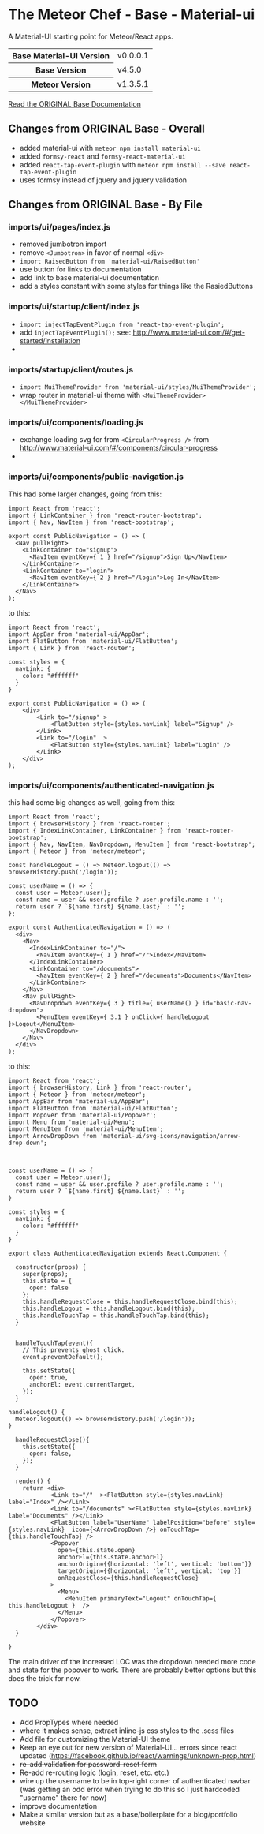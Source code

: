 # The Meteor Chef - Base - Material-ui
A Material-UI starting point for Meteor/React apps.

<table>
  <tbody>
      <tr>
      <th>Base Material-UI Version</th>
      <td>v0.0.0.1</td>
    </tr>
    <tr>
      <th>Base Version</th>
      <td>v4.5.0</td>
    </tr>
    <tr>
      <th>Meteor Version</th>
      <td>v1.3.5.1</td>
    </tr>
  </tbody>
</table>

[Read the ORIGINAL Base Documentation](http://themeteorchef.com/base)


## Changes from ORIGINAL Base - Overall

* added material-ui with `meteor npm install material-ui`
* added `formsy-react` and `formsy-react-material-ui`
* added `react-tap-event-plugin` with `meteor npm install --save react-tap-event-plugin`
* uses formsy instead of jquery and jquery validation


## Changes from ORIGINAL Base - By File

### imports/ui/pages/index.js

* removed jumbotron import
* remove `<Jumbotron>` in favor of normal `<div>`
* `import RaisedButton from 'material-ui/RaisedButton'`
* use button for links to documentation
* add link to base material-ui documentation
* add a styles constant with some styles for things like the RasiedButtons

### imports/ui/startup/client/index.js

* `import injectTapEventPlugin from 'react-tap-event-plugin';` 
* add `injectTapEventPlugin();` see: http://www.material-ui.com/#/get-started/installation
* 

### imports/startup/client/routes.js

* `import MuiThemeProvider from 'material-ui/styles/MuiThemeProvider';`
* wrap router in material-ui theme with `<MuiThemeProvider></MuiThemeProvider>`

### imports/ui/components/loading.js

* exchange loading svg for from `<CircularProgress />` from http://www.material-ui.com/#/components/circular-progress
* 

### imports/ui/components/public-navigation.js

This had some larger changes, going from this:
```
import React from 'react';
import { LinkContainer } from 'react-router-bootstrap';
import { Nav, NavItem } from 'react-bootstrap';

export const PublicNavigation = () => (
  <Nav pullRight>
    <LinkContainer to="signup">
      <NavItem eventKey={ 1 } href="/signup">Sign Up</NavItem>
    </LinkContainer>
    <LinkContainer to="login">
      <NavItem eventKey={ 2 } href="/login">Log In</NavItem>
    </LinkContainer>
  </Nav>
);
```
to this:
```
import React from 'react';
import AppBar from 'material-ui/AppBar';
import FlatButton from 'material-ui/FlatButton';
import { Link } from 'react-router';

const styles = {
  navLink: {
    color: "#ffffff"
  }
}

export const PublicNavigation = () => (
	<div>
    	<Link to="/signup" >
    		<FlatButton style={styles.navLink} label="Signup" />
    	</Link>
    	<Link to="/login"  >
    		<FlatButton style={styles.navLink} label="Login" />
    	</Link>
    </div>
);
```

### imports/ui/components/authenticated-navigation.js

this had some big changes as well, going from this:
```
import React from 'react';
import { browserHistory } from 'react-router';
import { IndexLinkContainer, LinkContainer } from 'react-router-bootstrap';
import { Nav, NavItem, NavDropdown, MenuItem } from 'react-bootstrap';
import { Meteor } from 'meteor/meteor';

const handleLogout = () => Meteor.logout(() => browserHistory.push('/login'));

const userName = () => {
  const user = Meteor.user();
  const name = user && user.profile ? user.profile.name : '';
  return user ? `${name.first} ${name.last}` : '';
};

export const AuthenticatedNavigation = () => (
  <div>
    <Nav>
      <IndexLinkContainer to="/">
        <NavItem eventKey={ 1 } href="/">Index</NavItem>
      </IndexLinkContainer>
      <LinkContainer to="/documents">
        <NavItem eventKey={ 2 } href="/documents">Documents</NavItem>
      </LinkContainer>
    </Nav>
    <Nav pullRight>
      <NavDropdown eventKey={ 3 } title={ userName() } id="basic-nav-dropdown">
        <MenuItem eventKey={ 3.1 } onClick={ handleLogout }>Logout</MenuItem>
      </NavDropdown>
    </Nav>
  </div>
);

```


to this:

```
import React from 'react';
import { browserHistory, Link } from 'react-router';
import { Meteor } from 'meteor/meteor';
import AppBar from 'material-ui/AppBar';
import FlatButton from 'material-ui/FlatButton';
import Popover from 'material-ui/Popover';
import Menu from 'material-ui/Menu';
import MenuItem from 'material-ui/MenuItem';
import ArrowDropDown from 'material-ui/svg-icons/navigation/arrow-drop-down';



const userName = () => {
  const user = Meteor.user();
  const name = user && user.profile ? user.profile.name : '';
  return user ? `${name.first} ${name.last}` : '';
}

const styles = {
  navLink: {
    color: "#ffffff"
  }
}

export class AuthenticatedNavigation extends React.Component {

  constructor(props) {
    super(props);
    this.state = { 
      open: false
    };
    this.handleRequestClose = this.handleRequestClose.bind(this);
    this.handleLogout = this.handleLogout.bind(this);
    this.handleTouchTap = this.handleTouchTap.bind(this);
  }


  handleTouchTap(event){
    // This prevents ghost click.
    event.preventDefault();

    this.setState({
      open: true,
      anchorEl: event.currentTarget,
    });
  }

handleLogout() {
  Meteor.logout(() => browserHistory.push('/login'));
}

  handleRequestClose(){
    this.setState({
      open: false,
    });
  }

  render() {
    return <div>
            <Link to="/"  ><FlatButton style={styles.navLink} label="Index" /></Link>
            <Link to="/documents" ><FlatButton style={styles.navLink} label="Documents" /></Link>
            <FlatButton label="UserName" labelPosition="before" style={styles.navLink}  icon={<ArrowDropDown />} onTouchTap={this.handleTouchTap} />     
            <Popover
              open={this.state.open}
              anchorEl={this.state.anchorEl}
              anchorOrigin={{horizontal: 'left', vertical: 'bottom'}}
              targetOrigin={{horizontal: 'left', vertical: 'top'}}
              onRequestClose={this.handleRequestClose}
            >
              <Menu>
                <MenuItem primaryText="Logout" onTouchTap={ this.handleLogout }  />
              </Menu>
            </Popover>
        </div>
  }
  
}
```

The main driver of the increased LOC was the dropdown needed more code and state for the popover to work. There are probably better options but this does the trick for now.


## TODO

* Add PropTypes where needed
* where it makes sense, extract inline-js css styles to the .scss files
* Add file for customizing the Material-UI theme
* Keep an eye out for new version of Material-UI... errors since react updated (https://facebook.github.io/react/warnings/unknown-prop.html)
* ~~re-add validation for password-reset form~~
* Re-add re-routing logic (login, reset, etc. etc.)
* wire up the username to be in top-right corner of authenticated navbar (was getting an odd error when trying to do this so I just hardcoded "username" there for now)
* improve documentation
* Make a similar version but as a base/boilerplate for a blog/portfolio website
